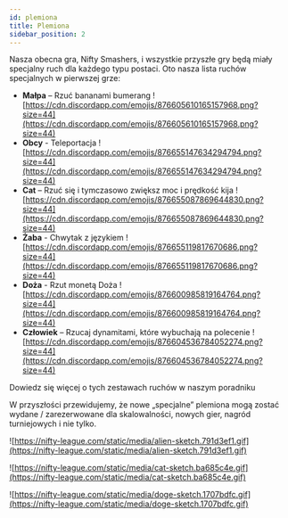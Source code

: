 ```yaml
---
id: plemiona
title: Plemiona
sidebar_position: 2
---
```


Nasza obecna gra, Nifty Smashers, i wszystkie przyszłe gry będą miały specjalny ruch dla każdego typu postaci. Oto nasza lista ruchów specjalnych w pierwszej grze:

- **Małpa** – Rzuć bananami bumerang ![https://cdn.discordapp.com/emojis/876605610165157968.png?size=44](https://cdn.discordapp.com/emojis/876605610165157968.png?size=44)
- **Obcy** - Teleportacja ![https://cdn.discordapp.com/emojis/876655147634294794.png?size=44](https://cdn.discordapp.com/emojis/876655147634294794.png?size=44)
- **Cat** – Rzuć się i tymczasowo zwiększ moc i prędkość kija ![https://cdn.discordapp.com/emojis/876655087869644830.png?size=44](https://cdn.discordapp.com/emojis/876655087869644830.png?size=44)
- **Żaba** - Chwytak z językiem ![https://cdn.discordapp.com/emojis/876655119817670686.png?size=44](https://cdn.discordapp.com/emojis/876655119817670686.png?size=44)
- **Doża** - Rzut monetą Doża ![https://cdn.discordapp.com/emojis/876600985819164764.png?size=44](https://cdn.discordapp.com/emojis/876600985819164764.png?size=44)
- **Człowiek** – Rzucaj dynamitami, które wybuchają na polecenie ![https://cdn.discordapp.com/emojis/876604536784052274.png?size=44](https://cdn.discordapp.com/emojis/876604536784052274.png?size=44)

Dowiedz się więcej o tych zestawach ruchów w naszym poradniku [](/guides/nifty-smashers/tribes)

W przyszłości przewidujemy, że nowe „specjalne” plemiona mogą zostać wydane / zarezerwowane dla skalowalności, nowych gier, nagród turniejowych i nie tylko.

![https://nifty-league.com/static/media/alien-sketch.791d3ef1.gif](https://nifty-league.com/static/media/alien-sketch.791d3ef1.gif)

![https://nifty-league.com/static/media/cat-sketch.ba685c4e.gif](https://nifty-league.com/static/media/cat-sketch.ba685c4e.gif)

![https://nifty-league.com/static/media/doge-sketch.1707bdfc.gif](https://nifty-league.com/static/media/doge-sketch.1707bdfc.gif)
